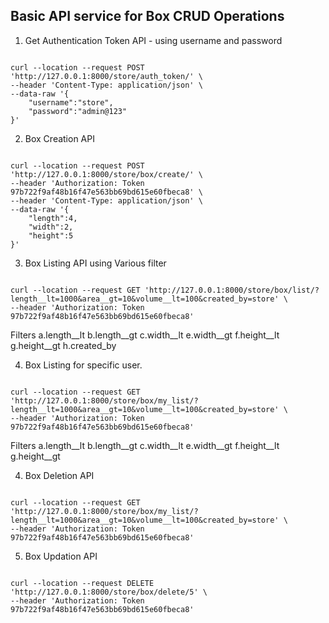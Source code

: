 ## Basic API service for Box CRUD Operations

1. Get Authentication Token API - using username and password

<pre><code>
curl --location --request POST 'http://127.0.0.1:8000/store/auth_token/' \
--header 'Content-Type: application/json' \
--data-raw '{
    "username":"store",
    "password":"admin@123"
}'
</code></pre>

2. Box Creation API

<pre><code>
curl --location --request POST 'http://127.0.0.1:8000/store/box/create/' \
--header 'Authorization: Token 97b722f9af48b16f47e563bb69bd615e60fbeca8' \
--header 'Content-Type: application/json' \
--data-raw '{
    "length":4,
    "width":2,
    "height":5
}'
</code></pre>

3. Box Listing API using Various filter

<pre><code>
curl --location --request GET 'http://127.0.0.1:8000/store/box/list/?length__lt=1000&area__gt=10&volume__lt=100&created_by=store' \
--header 'Authorization: Token 97b722f9af48b16f47e563bb69bd615e60fbeca8'
</code></pre>

Filters 
a.length__lt
b.length__gt
c.width__lt
e.width__gt
f.height__lt
g.height__gt
h.created_by

4. Box Listing for specific user.
<pre><code>
curl --location --request GET 'http://127.0.0.1:8000/store/box/my_list/?length__lt=1000&area__gt=10&volume__lt=100&created_by=store' \
--header 'Authorization: Token 97b722f9af48b16f47e563bb69bd615e60fbeca8'
</code></pre>

Filters 
a.length__lt
b.length__gt
c.width__lt
e.width__gt
f.height__lt
g.height__gt

4. Box Deletion API

<pre><code>
curl --location --request GET 'http://127.0.0.1:8000/store/box/my_list/?length__lt=1000&area__gt=10&volume__lt=100&created_by=store' \
--header 'Authorization: Token 97b722f9af48b16f47e563bb69bd615e60fbeca8'
</code></pre>


5. Box Updation API

<pre><code>
curl --location --request DELETE 'http://127.0.0.1:8000/store/box/delete/5' \
--header 'Authorization: Token 97b722f9af48b16f47e563bb69bd615e60fbeca8'
</code></pre>


